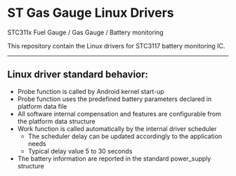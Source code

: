 # ST Gas Gauge Linux Drivers
STC311x Fuel Gauge / Gas Gauge / Battery monitoring


This repository contain the Linux drivers for STC3117 battery monitoring IC.


---------------------------------
Linux driver standard behavior:
---------------------------------

- Probe function is called by Android kernel start-up
- Probe function uses the predefined battery parameters declared in platform data file
- All software internal compensation and features are configurable from the platform data structure
- Work function is called automatically by the internal driver scheduler
	* The scheduler delay can be updated accordingly to the application needs
	* Typical delay value 5 to 30 seconds
- The battery information are reported in the standard power_supply structure

